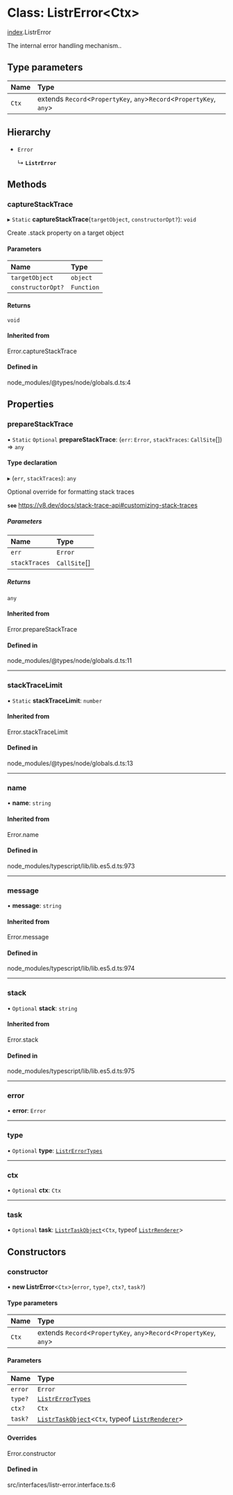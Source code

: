 # Class: ListrError<Ctx\>

[index](../modules/index.md).ListrError

The internal error handling mechanism..

## Type parameters

| Name | Type |
| :------ | :------ |
| `Ctx` | extends `Record`<`PropertyKey`, `any`\>`Record`<`PropertyKey`, `any`\> |

## Hierarchy

- `Error`

  ↳ **`ListrError`**

## Methods

### captureStackTrace

▸ `Static` **captureStackTrace**(`targetObject`, `constructorOpt?`): `void`

Create .stack property on a target object

#### Parameters

| Name | Type |
| :------ | :------ |
| `targetObject` | `object` |
| `constructorOpt?` | `Function` |

#### Returns

`void`

#### Inherited from

Error.captureStackTrace

#### Defined in

node_modules/@types/node/globals.d.ts:4

## Properties

### prepareStackTrace

▪ `Static` `Optional` **prepareStackTrace**: (`err`: `Error`, `stackTraces`: `CallSite`[]) => `any`

#### Type declaration

▸ (`err`, `stackTraces`): `any`

Optional override for formatting stack traces

**`see`** https://v8.dev/docs/stack-trace-api#customizing-stack-traces

##### Parameters

| Name | Type |
| :------ | :------ |
| `err` | `Error` |
| `stackTraces` | `CallSite`[] |

##### Returns

`any`

#### Inherited from

Error.prepareStackTrace

#### Defined in

node_modules/@types/node/globals.d.ts:11

___

### stackTraceLimit

▪ `Static` **stackTraceLimit**: `number`

#### Inherited from

Error.stackTraceLimit

#### Defined in

node_modules/@types/node/globals.d.ts:13

___

### name

• **name**: `string`

#### Inherited from

Error.name

#### Defined in

node_modules/typescript/lib/lib.es5.d.ts:973

___

### message

• **message**: `string`

#### Inherited from

Error.message

#### Defined in

node_modules/typescript/lib/lib.es5.d.ts:974

___

### stack

• `Optional` **stack**: `string`

#### Inherited from

Error.stack

#### Defined in

node_modules/typescript/lib/lib.es5.d.ts:975

___

### error

• **error**: `Error`

___

### type

• `Optional` **type**: [`ListrErrorTypes`](../enums/index.ListrErrorTypes.md)

___

### ctx

• `Optional` **ctx**: `Ctx`

___

### task

• `Optional` **task**: [`ListrTaskObject`](index.ListrTaskObject.md)<`Ctx`, typeof [`ListrRenderer`](index.ListrRenderer.md)\>

## Constructors

### constructor

• **new ListrError**<`Ctx`\>(`error`, `type?`, `ctx?`, `task?`)

#### Type parameters

| Name | Type |
| :------ | :------ |
| `Ctx` | extends `Record`<`PropertyKey`, `any`\>`Record`<`PropertyKey`, `any`\> |

#### Parameters

| Name | Type |
| :------ | :------ |
| `error` | `Error` |
| `type?` | [`ListrErrorTypes`](../enums/index.ListrErrorTypes.md) |
| `ctx?` | `Ctx` |
| `task?` | [`ListrTaskObject`](index.ListrTaskObject.md)<`Ctx`, typeof [`ListrRenderer`](index.ListrRenderer.md)\> |

#### Overrides

Error.constructor

#### Defined in

src/interfaces/listr-error.interface.ts:6
